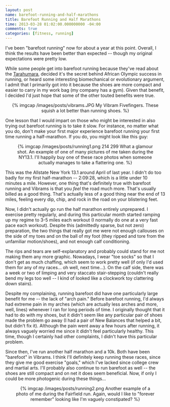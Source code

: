 ```yaml
---
layout: post
name: barefoot-running-and-half-marathons
title: Barefoot Running and Half Marathons
time: 2013-03-28 01:02:00.000000000 -04:00
comments: true
categories: [fitness, running]
---
```

I've been "barefoot running" now for about a year at this point. Overall, I think the results have been better than expected -- though my original expectations were pretty low.

While some people get into barefoot running because they've read about the [Tarahumara](http://en.wikipedia.org/wiki/Tarahumara_people), decided it's the secret behind African Olympic success in running, or heard some interesting biomechanical or evolutionary argument, I admit that I primarily got into it because the shoes are more compact and easier to carry in my work bag (my company has a gym). Given that benefit, I decided I'd just hope that some of the other touted benefits were true.

<div align='center'>{% imgcap /images/posts/vibrams.JPG My Vibram Fivefingers. These squish a lot better than running shoes. %}</div>
<!-- more -->

One lesson that I would impart on those who might be interested in also trying out barefoot running is to take it slow. For instance, no matter what you do, don't make your first major experience barefoot running your first time running a half-marathon. If you do, you might look like this guy:

<div align='center'><div align='center' style='max-width: 460px;'>{% imgcap /images/posts/running1.png 214 299 What a glamour shot. An example of one of many pictures of me taken during the NY13.1. I'll happily buy one of these race photos when someone actually manages to take a flattering one. %}</div></div>

This was the Allstate New York 13.1 around April of last year. I didn't do too badly for my first half-marathon -- 2:09:28, which is a little under 10 minutes a mile. However, one thing that's definitely true with barefoot running and Vibrams is that you _feel_ the road much more. That's usually billed as a good thing. That's actually less of a good thing near the end of 13 miles, feeling every dip, chip, and rock in the road on your blistering feet.

Now, I didn't actually go run the half marathon entirely unprepared. I exercise pretty regularly, and during this particular month started ramping up my regime to 3-5 miles each workout (I normally do one at a very fast pace each workout). Despite this (admittedly sparse, but not zero) preparation, the two things that really got me were not enough callouses on the side of my toes and on the ball of my foot (they ripped and tore from the unfamiliar motion/shoes), and not enough calf conditioning.

The rips and tears are self-explanatory and probably could stand for me not making them any more graphic. Nowadays, I wear "toe socks" so that I don't get as much chaffing, which seem to work pretty well (if only I'd used them for any of my races... oh well, next time...). On the calf side, there was a week or two of limping and very staccato stair-stepping (couldn't really bend my legs too well -- I kind of looked like a clockwork toy clattering down stairs).

Despite my complaining, running barefoot did have one particularly large benefit for me -- the lack of "arch pain." Before barefoot running, I'd always had extreme pain in my arches (which are actually less arches and more, well, lines) whenever I ran for long periods of time. I originally thought that it had to do with my shoes, but it didn't seem like any particular pair of shoes made the problem go away (I had a pair of New Balances that helped a bit, but didn't fix it). Although the pain went away a few hours after running, it always vaguely worried me since it didn't feel particularly healthy. This time, though I certainly had other complaints, I didn't have this particular problem.

Since then, I've run another half marathon and a 10k. Both have been "barefoot" in Vibrams. I think I'll definitely keep running these races, since they give me good exercise "goals," which I've lacked since college crew and martial arts. I'll probably also continue to run barefoot as well -- the shoes are still compact and on net it does seem beneficial. Now, if only I could be more photogenic during these things...

<div align='center'><div align="center" style="width: 450px;">{% imgcap /images/posts/running2.png Another example of a photo of me during the Fairfield run. Again, would I like to "forever remember" looking like I'm vaguely constipated? %}</div></div>
